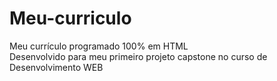 # Meu-curriculo
Meu currículo programado 100% em HTML <br/>
Desenvolvido para meu primeiro projeto capstone no curso de Desenvolvimento WEB
